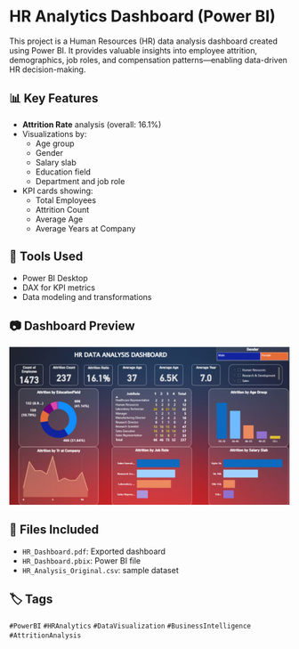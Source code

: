 # HR Analytics Dashboard (Power BI)

This project is a Human Resources (HR) data analysis dashboard created using Power BI. It provides valuable insights into employee attrition, demographics, job roles, and compensation patterns—enabling data-driven HR decision-making.

## 📊 Key Features

- **Attrition Rate** analysis (overall: 16.1%)
- Visualizations by:
  - Age group
  - Gender
  - Salary slab
  - Education field
  - Department and job role
- KPI cards showing:
  - Total Employees
  - Attrition Count
  - Average Age
  - Average Years at Company

## 🔧 Tools Used

- Power BI Desktop
- DAX for KPI metrics
- Data modeling and transformations

## 📷 Dashboard Preview

![Dashboard Preview](/DashBoard_img.png)

## 📁 Files Included

- `HR_Dashboard.pdf`: Exported dashboard 
- `HR_Dashboard.pbix`: Power BI file 
- `HR_Analysis_Original.csv`:  sample dataset

## 🏷️ Tags

`#PowerBI` `#HRAnalytics` `#DataVisualization` `#BusinessIntelligence` `#AttritionAnalysis`
